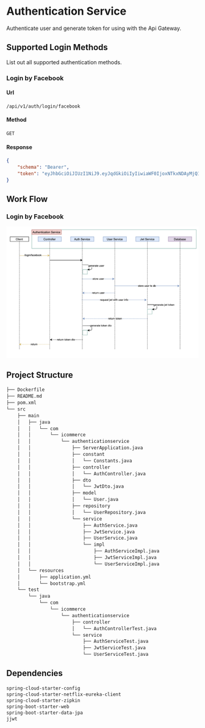 # Authentication Service
Authenticate user and generate token for using with the Api Gateway.

## Supported Login Methods
List out all supported authentication methods.

### Login by Facebook
#### Url
```
/api/v1/auth/login/facebook
```
#### Method
```
GET
```
#### Response
```json
{
    "schema": "Bearer",
    "token": "eyJhbGciOiJIUzI1NiJ9.eyJqdGkiOiIyIiwiaWF0IjoxNTkxNDAyMjQ1LCJpc3MiOiJodHRwOi8vaWNvbW1lcmNlLmNvbSIsImV4cCI6MTU5MTQwNTg0NX0.1lav2j4QxQi3NE202gfmrF85cNGfLgUyQC5yjsmSIPQ"
}
```

## Work Flow
### Login by Facebook
![picture](login-facebook.png)

## Project Structure
```bash
├── Dockerfile
├── README.md
├── pom.xml
└── src
    ├── main
    │   ├── java
    │   │   └── com
    │   │       └── icommerce
    │   │           └── authenticationservice
    │   │               ├── ServerApplication.java
    │   │               ├── constant
    │   │               │   └── Constants.java
    │   │               ├── controller
    │   │               │   └── AuthController.java
    │   │               ├── dto
    │   │               │   └── JwtDto.java
    │   │               ├── model
    │   │               │   └── User.java
    │   │               ├── repository
    │   │               │   └── UserRepository.java
    │   │               └── service
    │   │                   ├── AuthService.java
    │   │                   ├── JwtService.java
    │   │                   ├── UserService.java
    │   │                   └── impl
    │   │                       ├── AuthServiceImpl.java
    │   │                       ├── JwtServiceImpl.java
    │   │                       └── UserServiceImpl.java
    │   └── resources
    │       ├── application.yml
    │       └── bootstrap.yml
    └── test
        └── java
            └── com
                └── icommerce
                    └── authenticationservice
                        ├── controller
                        │   └── AuthControllerTest.java
                        └── service
                            ├── AuthServiceTest.java
                            ├── JwtServiceTest.java
                            └── UserServiceTest.java

```

## Dependencies
```
spring-cloud-starter-config
spring-cloud-starter-netflix-eureka-client
spring-cloud-starter-zipkin
spring-boot-starter-web
spring-boot-starter-data-jpa
jjwt
```